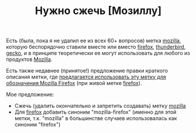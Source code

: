 ﻿---
title: "Нужно сжечь [Мозиллу]"
se.owner.user_id: 1365
se.owner.display_name: "insolor"
se.owner.link: "https://ru.meta.stackoverflow.com/users/1365/insolor"
se.link: "https://ru.meta.stackoverflow.com/questions/12837/%d0%9d%d1%83%d0%b6%d0%bd%d0%be-%d1%81%d0%b6%d0%b5%d1%87%d1%8c-%d0%9c%d0%be%d0%b7%d0%b8%d0%bb%d0%bb%d1%83"
se.question_id: 12837
se.post_type: question
---
<p>Есть (была, пока я не удалил ее из всех 60+ вопросов) метка <a href="https://ru.stackoverflow.com/questions/tagged/mozilla" class="post-tag" title="показать вопросы с меткой [mozilla]" aria-label="показать вопросы с меткой [mozilla]" rel="tag" aria-labelledby="tag-mozilla-tooltip-container">mozilla</a>, которую беспорядочно ставили вместе или вместо <a href="https://ru.stackoverflow.com/questions/tagged/firefox" class="post-tag" title="показать вопросы с меткой [firefox]" aria-label="показать вопросы с меткой [firefox]" rel="tag" aria-labelledby="tag-firefox-tooltip-container">firefox</a>, <a href="https://ru.stackoverflow.com/questions/tagged/thunderbird" class="post-tag" title="показать вопросы с меткой [thunderbird]" aria-label="показать вопросы с меткой [thunderbird]" rel="tag" aria-labelledby="tag-thunderbird-tooltip-container">thunderbird</a>, <a href="https://ru.stackoverflow.com/questions/tagged/gecko" class="post-tag" title="показать вопросы с меткой [gecko]" aria-label="показать вопросы с меткой [gecko]" rel="tag" aria-labelledby="tag-gecko-tooltip-container">gecko</a>, и в принципе теоретически ее могут использовать для любого из продуктов <a href="https://ru.wikipedia.org/wiki/%D0%A1%D0%BF%D0%B8%D1%81%D0%BE%D0%BA_%D0%BF%D1%80%D0%BE%D0%B4%D1%83%D0%BA%D1%82%D0%BE%D0%B2_Mozilla" rel="nofollow noreferrer">Mozilla</a>.</p>
<p>Есть также недавнее (принятое!) предложение правки краткого описания метки, где <a href="https://ru.stackoverflow.com/review/suggested-edits/867530">предлагается использовать эту метку для обозначения Mozilla Firefox</a> (при живой метке <a href="https://ru.stackoverflow.com/questions/tagged/firefox" class="post-tag" title="показать вопросы с меткой [firefox]" aria-label="показать вопросы с меткой [firefox]" rel="tag" aria-labelledby="tag-firefox-tooltip-container">firefox</a>).</p>
<p>Мое предложение:</p>
<ul>
<li>Сжечь (удалить окончательно и запретить создавать) метку <a href="https://ru.stackoverflow.com/questions/tagged/mozilla" class="post-tag" title="показать вопросы с меткой [mozilla]" aria-label="показать вопросы с меткой [mozilla]" rel="tag" aria-labelledby="tag-mozilla-tooltip-container">mozilla</a></li>
<li>Для <a href="https://ru.stackoverflow.com/questions/tagged/firefox" class="post-tag" title="показать вопросы с меткой [firefox]" aria-label="показать вопросы с меткой [firefox]" rel="tag" aria-labelledby="tag-firefox-tooltip-container">firefox</a> добавить синоним &quot;mozilla-firefox&quot; (именно для этой метки, т.к. &quot;mozilla&quot; в большинстве случаев использовалась как синоним &quot;firefox&quot;)</li>
</ul>
